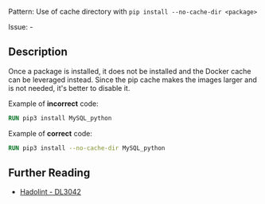 Pattern: Use of cache directory with `pip install --no-cache-dir <package>`

Issue: -

## Description

Once a package is installed, it does not be installed and the Docker cache can be leveraged instead. Since the pip cache makes the images larger and is not needed, it's better to disable it.

Example of **incorrect** code:

```dockerfile
RUN pip3 install MySQL_python
```

Example of **correct** code:

```dockerfile
RUN pip3 install --no-cache-dir MySQL_python
```

## Further Reading

* [Hadolint - DL3042](https://github.com/hadolint/hadolint/wiki/DL3042)
